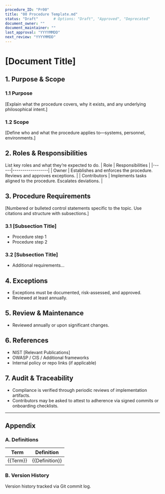 ```yaml
---
procedure_ID: "Pr00"
title: "00 Procedure Template.md"
status: "Draft"       # Options: "Draft", "Approved", "Deprecated"  
document_owner: ""  
document_maintainer: ""  
last_approval: "YYYYMMDD"  
next_review: "YYYYMMDD"  
---
```


# [Document Title]

## 1. Purpose & Scope

### 1.1 Purpose
[Explain what the procedure covers, why it exists, and any underlying philosophical intent.]

### 1.2 Scope
[Define who and what the procedure applies to—systems, personnel, environments.]

## 2. Roles & Responsibilities
List key roles and what they’re expected to do.
| Role | Responsibilities |
|------|------------------|
| Owner | Establishes and enforces the procedure. Reviews and approves exceptions. |
| Contributors | Implements tasks aligned to the procedure. Escalates deviations. |

## 3. Procedure Requirements
[Numbered or bulleted control statements specific to the topic. Use citations and structure with subsections.]

### 3.1 [Subsection Title]
- Procedure step 1  
- Procedure step 2  

### 3.2 [Subsection Title]
- Additional requirements...

## 4. Exceptions
- Exceptions must be documented, risk-assessed, and approved.
- Reviewed at least annually.  

## 5. Review & Maintenance
* Reviewed annually or upon significant changes.

## 6. References
- NIST [Relevant Publications]  
- OWASP / CIS / Additional frameworks  
- Internal policy or repo links (if applicable)

## 7. Audit & Traceability
- Compliance is verified through periodic reviews of implementation artifacts.
- Contributors may be asked to attest to adherence via signed commits or onboarding checklists.

---

## Appendix

### A. Definitions
| Term | Definition |
|------|------------|
| {{Term}} | {{Definition}} |

### B. Version History
Version history tracked via Git commit log.
